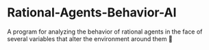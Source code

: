 # Rational-Agents-Behavior-AI
A program for analyzing the behavior of rational agents in the face of several variables that alter the environment around them 🐞
